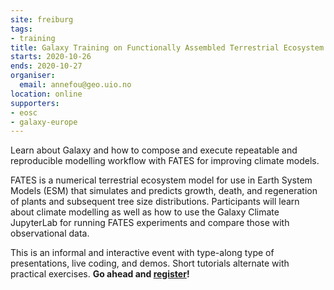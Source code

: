 ```yaml
---
site: freiburg
tags:
- training
title: Galaxy Training on Functionally Assembled Terrestrial Ecosystem Simulator (FATES)
starts: 2020-10-26
ends: 2020-10-27
organiser:
  email: annefou@geo.uio.no
location: online
supporters:
- eosc
- galaxy-europe
---
```


Learn about Galaxy and how to compose and execute repeatable and reproducible modelling workflow with FATES for improving climate models.

FATES is a numerical terrestrial ecosystem model for use in Earth System Models (ESM) that simulates and predicts growth, death, and regeneration of plants and subsequent tree size distributions. Participants will learn about climate modelling as well as how to use the Galaxy Climate JupyterLab for running FATES experiments and compare those with observational data.

This is an informal and interactive event with type-along type of presentations, live coding, and demos. Short tutorials alternate with practical exercises. __Go ahead and [register](https://nordicesmhub.github.io/2020-10-26-galaxy-fates/)!__